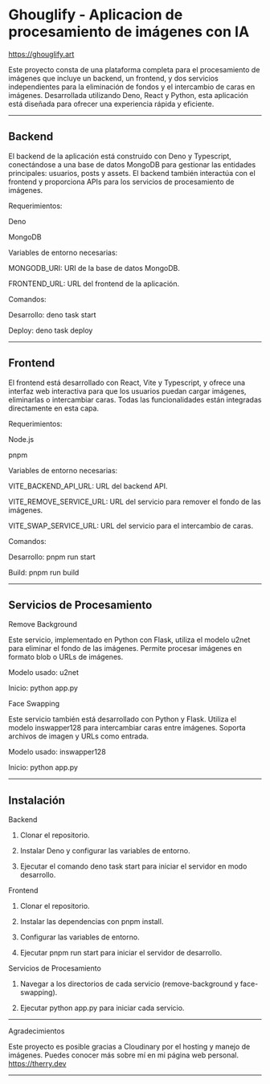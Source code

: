 # Ghouglify - Aplicacion de procesamiento de imágenes con IA

https://ghouglify.art


Este proyecto consta de una plataforma completa para el procesamiento de imágenes que incluye un backend, un frontend, y dos servicios independientes para la eliminación de fondos y el intercambio de caras en imágenes. Desarrollada utilizando Deno, React y Python, esta aplicación está diseñada para ofrecer una experiencia rápida y eficiente.

---

## Backend

El backend de la aplicación está construido con Deno y Typescript, conectándose a una base de datos MongoDB para gestionar las entidades principales: usuarios, posts y assets. El backend también interactúa con el frontend y proporciona APIs para los servicios de procesamiento de imágenes.

Requerimientos:

Deno

MongoDB

Variables de entorno necesarias:

MONGODB_URI: URI de la base de datos MongoDB.

FRONTEND_URL: URL del frontend de la aplicación.

Comandos:

Desarrollo: deno task start

Deploy: deno task deploy

---

## Frontend

El frontend está desarrollado con React, Vite y Typescript, y ofrece una interfaz web interactiva para que los usuarios puedan cargar imágenes, eliminarlas o intercambiar caras. Todas las funcionalidades están integradas directamente en esta capa.

Requerimientos:

Node.js

pnpm

Variables de entorno necesarias:

VITE_BACKEND_API_URL: URL del backend API.

VITE_REMOVE_SERVICE_URL: URL del servicio para remover el fondo de las imágenes.

VITE_SWAP_SERVICE_URL: URL del servicio para el intercambio de caras.

Comandos:

Desarrollo: pnpm run start

Build: pnpm run build

---

## Servicios de Procesamiento

Remove Background

Este servicio, implementado en Python con Flask, utiliza el modelo u2net para eliminar el fondo de las imágenes. Permite procesar imágenes en formato blob o URLs de imágenes.

Modelo usado: u2net

Inicio: python app.py

Face Swapping

Este servicio también está desarrollado con Python y Flask. Utiliza el modelo inswapper128 para intercambiar caras entre imágenes. Soporta archivos de imagen y URLs como entrada.

Modelo usado: inswapper128

Inicio: python app.py

---

## Instalación

Backend

1. Clonar el repositorio.

2. Instalar Deno y configurar las variables de entorno.

3. Ejecutar el comando deno task start para iniciar el servidor en modo desarrollo.

Frontend

1. Clonar el repositorio.

2. Instalar las dependencias con pnpm install.

3. Configurar las variables de entorno.

4. Ejecutar pnpm run start para iniciar el servidor de desarrollo.

Servicios de Procesamiento

1. Navegar a los directorios de cada servicio (remove-background y face-swapping).

2. Ejecutar python app.py para iniciar cada servicio.

---

Agradecimientos

Este proyecto es posible gracias a Cloudinary por el hosting y manejo de imágenes.
Puedes conocer más sobre mí en mi página web personal. https://therry.dev

---
